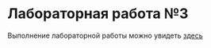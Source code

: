 # Лабораторная работа №3

Выполнение лабораторной работы можно увидеть [здесь](https://youtu.be/IXfrEPMhZOw)
